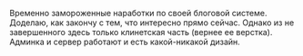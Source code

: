 Временно замороженные наработки по своей блоговой системе. Доделаю, как закончу с тем, что интересно прямо сейчас.
Однако из не завершенного здесь только клинетская часть (вернее ее верстка). Админка и сервер работают и есть какой-никакой дизайн.

